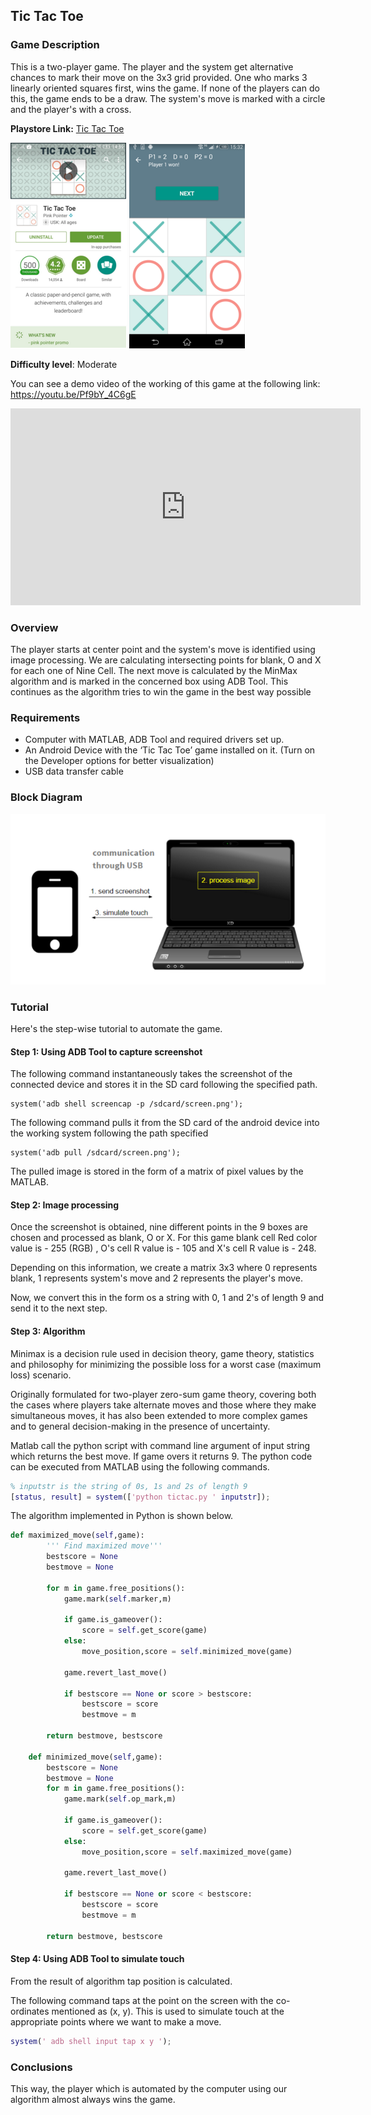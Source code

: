 ## Tic Tac Toe


### Game Description

This is a two-player game. The player and the system get alternative chances to mark their move on the 3x3 grid provided. One who marks 3 linearly oriented squares first, wins the game. If none of the players can do this, the game ends to be a draw. The system's move is marked with a circle and the player's with a cross.

**Playstore Link:** [Tic Tac Toe](https://play.google.com/store/apps/details?id=com.pinkpointer.tictactoe&hl=en)

![Playstore](/Images/tttps.png) 
![Image](/Images/tttim.png)

**Difficulty level**: Moderate

You can see a demo video of the working of this game at the following link: https://youtu.be/Pf9bY_4C6gE

<div class="row" style="text-align:center;">
    <iframe width="560" height="315" src="https://www.youtube.com/embed/Pf9bY_4C6gE" frameborder="0" allowfullscreen></iframe>
</div> 

### Overview

The player starts at center point and the system's move is identified using image processing. We are calculating intersecting points for blank, O and X for each one of Nine Cell. The next move is calculated by the MinMax algorithm and is marked in the concerned box using ADB Tool. This continues as the algorithm tries to win the game in the best way possible


### Requirements
- Computer with MATLAB, ADB Tool and required drivers set up.
- An Android Device with the ‘Tic Tac Toe’ game installed on it. (Turn on the Developer options for better visualization)
- USB data transfer cable

### Block Diagram

![BlockDiagram](/Images/BlockDiagram.png)

### Tutorial

Here's the step-wise tutorial to automate the game.

#### Step 1: Using ADB Tool to capture screenshot
The following command instantaneously takes the screenshot of the connected device and stores it in the SD card following the specified path.
  
```
system('adb shell screencap -p /sdcard/screen.png');
```

The following command pulls it from the SD card of the android device into the working system following the path specified

```
system('adb pull /sdcard/screen.png');
```
  
The pulled image is stored in the form of a matrix of pixel values by the MATLAB.
                
                
#### Step 2: Image processing

Once the screenshot is obtained, nine different points in the 9 boxes are chosen and processed as blank, O or X. For this game blank cell Red color value is - 255 (RGB) , O's cell R value is - 105 and X's cell R value is - 248.

Depending on this information, we create a matrix 3x3 where 0 represents blank, 1 represents system's move and 2 represents the player's move.

Now, we convert this in the form os a string with 0, 1 and 2's of length 9 and send it to the next step.

#### Step 3: Algorithm

Minimax is a decision rule used in decision theory, game theory, statistics and philosophy for minimizing the possible loss for a worst case (maximum loss) scenario. 

Originally formulated for two-player zero-sum game theory, covering both the cases where players take alternate moves and those where they make simultaneous moves, it has also been extended to more complex games and to general decision-making in the presence of uncertainty.

Matlab call the python script with command line argument of input string which returns the best move. If game overs it returns 9. The python code can be executed from MATLAB using the following commands.

```MATLAB
% inputstr is the string of 0s, 1s and 2s of length 9
[status, result] = system(['python tictac.py ' inputstr]);
``` 

The algorithm implemented in Python is shown below.

```python
def maximized_move(self,game):
        ''' Find maximized move'''    
        bestscore = None
        bestmove = None

        for m in game.free_positions():
            game.mark(self.marker,m)
        
            if game.is_gameover():
                score = self.get_score(game)
            else:
                move_position,score = self.minimized_move(game)
        
            game.revert_last_move()
            
            if bestscore == None or score > bestscore:
                bestscore = score
                bestmove = m

        return bestmove, bestscore

    def minimized_move(self,game):
        bestscore = None
        bestmove = None
        for m in game.free_positions():
            game.mark(self.op_mark,m)
        
            if game.is_gameover():
                score = self.get_score(game)
            else:
                move_position,score = self.maximized_move(game)
        
            game.revert_last_move()
            
            if bestscore == None or score < bestscore:
                bestscore = score
                bestmove = m

        return bestmove, bestscore
```

#### Step 4: Using ADB Tool to simulate touch

From the result of algorithm tap position is calculated.

The following command taps at the point on the screen with the co-ordinates mentioned as (x, y). This is used to simulate touch at the appropriate points where we want to make a move.

```MATLAB
system(' adb shell input tap x y ');
```

### Conclusions

This way, the player which is automated by the computer using our algorithm almost always wins the game.